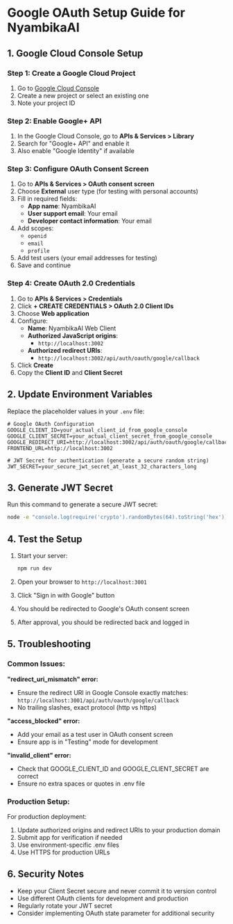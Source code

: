 # Google OAuth Setup Guide for NyambikaAI

## 1. Google Cloud Console Setup

### Step 1: Create a Google Cloud Project
1. Go to [Google Cloud Console](https://console.cloud.google.com/)
2. Create a new project or select an existing one
3. Note your project ID

### Step 2: Enable Google+ API
1. In the Google Cloud Console, go to **APIs & Services > Library**
2. Search for "Google+ API" and enable it
3. Also enable "Google Identity" if available

### Step 3: Configure OAuth Consent Screen
1. Go to **APIs & Services > OAuth consent screen**
2. Choose **External** user type (for testing with personal accounts)
3. Fill in required fields:
   - **App name**: NyambikaAI
   - **User support email**: Your email
   - **Developer contact information**: Your email
4. Add scopes:
   - `openid`
   - `email` 
   - `profile`
5. Add test users (your email addresses for testing)
6. Save and continue

### Step 4: Create OAuth 2.0 Credentials
1. Go to **APIs & Services > Credentials**
2. Click **+ CREATE CREDENTIALS > OAuth 2.0 Client IDs**
3. Choose **Web application**
4. Configure:
   - **Name**: NyambikaAI Web Client
   - **Authorized JavaScript origins**: 
     - `http://localhost:3002`
   - **Authorized redirect URIs**:
     - `http://localhost:3002/api/auth/oauth/google/callback`
5. Click **Create**
6. Copy the **Client ID** and **Client Secret**

## 2. Update Environment Variables

Replace the placeholder values in your `.env` file:

```env
# Google OAuth Configuration
GOOGLE_CLIENT_ID=your_actual_client_id_from_google_console
GOOGLE_CLIENT_SECRET=your_actual_client_secret_from_google_console
GOOGLE_REDIRECT_URI=http://localhost:3002/api/auth/oauth/google/callback
FRONTEND_URL=http://localhost:3002

# JWT Secret for authentication (generate a secure random string)
JWT_SECRET=your_secure_jwt_secret_at_least_32_characters_long
```

## 3. Generate JWT Secret

Run this command to generate a secure JWT secret:

```bash
node -e "console.log(require('crypto').randomBytes(64).toString('hex'))"
```

## 4. Test the Setup

1. Start your server:
   ```bash
   npm run dev
   ```

2. Open your browser to `http://localhost:3001`

3. Click "Sign in with Google" button

4. You should be redirected to Google's OAuth consent screen

5. After approval, you should be redirected back and logged in

## 5. Troubleshooting

### Common Issues:

**"redirect_uri_mismatch" error:**
- Ensure the redirect URI in Google Console exactly matches: `http://localhost:3001/api/auth/oauth/google/callback`
- No trailing slashes, exact protocol (http vs https)

**"access_blocked" error:**
- Add your email as a test user in OAuth consent screen
- Ensure app is in "Testing" mode for development

**"invalid_client" error:**
- Check that GOOGLE_CLIENT_ID and GOOGLE_CLIENT_SECRET are correct
- Ensure no extra spaces or quotes in .env file

### Production Setup:

For production deployment:
1. Update authorized origins and redirect URIs to your production domain
2. Submit app for verification if needed
3. Use environment-specific .env files
4. Use HTTPS for production URLs

## 6. Security Notes

- Keep your Client Secret secure and never commit it to version control
- Use different OAuth clients for development and production
- Regularly rotate your JWT secret
- Consider implementing OAuth state parameter for additional security
